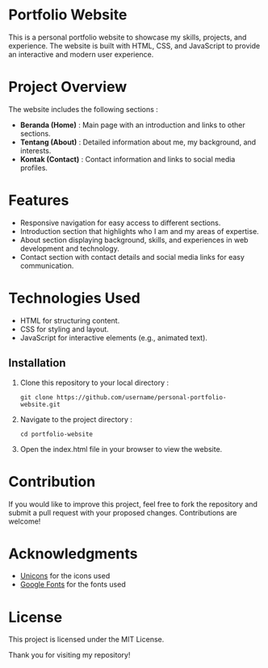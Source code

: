 # Portfolio Website
This is a personal portfolio website to showcase my skills, projects, and experience. The website is built with HTML, CSS, and JavaScript to provide an interactive and modern user experience.

# Project Overview

The website includes the following sections :
- **Beranda (Home)** : Main page with an introduction and links to other sections.
- **Tentang (About)** : Detailed information about me, my background, and interests.
- **Kontak (Contact)** : Contact information and links to social media profiles.
  
# Features
- Responsive navigation for easy access to different sections.
- Introduction section that highlights who I am and my areas of expertise.
- About section displaying background, skills, and experiences in web development and technology.
- Contact section with contact details and social media links for easy communication.

# Technologies Used
- HTML for structuring content.
- CSS for styling and layout.
- JavaScript for interactive elements (e.g., animated text).

## Installation
1. Clone this repository to your local directory :
   ```
   git clone https://github.com/username/personal-portfolio-website.git
   ```
2. Navigate to the project directory :
   ```
   cd portfolio-website
   ```
3. Open the index.html file in your browser to view the website.

# Contribution
If you would like to improve this project, feel free to fork the repository and submit a pull request with your proposed changes. Contributions are welcome!

# Acknowledgments
- [Unicons](https://iconscout.com/unicons?gad_source=1&gclid=Cj0KCQjwm5e5BhCWARIsANwm06jSTPVPrywdKGcw1bBEWKriRLIglLNxvHKMICtFM7EgDdLct2f3-wUaAoyTEALw_wcB) for the icons used
- [Google Fonts](https://fonts.google.com/) for the fonts used

# License
This project is licensed under the MIT License.

Thank you for visiting my repository!
